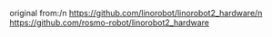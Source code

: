 original from:/n
    https://github.com/linorobot/linorobot2_hardware/n
    https://github.com/rosmo-robot/linorobot2_hardware
